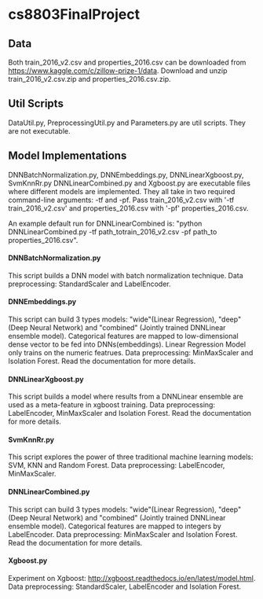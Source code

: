 # cs8803FinalProject

## Data
Both train_2016_v2.csv and properties_2016.csv can be downloaded from 
https://www.kaggle.com/c/zillow-prize-1/data. Download and unzip 
train_2016_v2.csv.zip and properties_2016.csv.zip.

## Util Scripts
DataUtil.py, PreprocessingUtil.py and Parameters.py are util scripts. 
They are not executable.

## Model Implementations
DNNBatchNormalization.py, DNNEmbeddings.py, DNNLinearXgboost.py, SvmKnnRr.py
DNNLinearCombined.py and Xgboost.py are executable files where different models 
are implemented. They all take in two required command-line arguments: -tf 
and -pf. Pass train_2016_v2.csv with '-tf train_2016_v2.csv' and 
properties_2016.csv with '-pf' properties_2016.csv. 

An example default run for DNNLinearCombined is:
"python DNNLinearCombined.py -tf path_totrain_2016_v2.csv -pf path_to properties_2016.csv".

#### DNNBatchNormalization.py
This script builds a DNN model with batch normalization technique. Data preprocessing:
StandardScaler and LabelEncoder. 

#### DNNEmbeddings.py
This script can build 3 types models: "wide"(Linear Regression), "deep"(Deep Neural Network)
and "combined" (Jointly trained DNNLinear ensemble model). Categorical features are mapped 
to low-dimensional dense vector to be fed into DNNs(embeddings). Linear Regression Model 
only trains on the numeric featrues. Data preprocessing: MinMaxScaler and Isolation Forest.
Read the documentation for more details.

#### DNNLinearXgboost.py
This script builds a model where results from a DNNLinear ensemble are used
as a meta-feature in xgboost training. Data preprocessing: LabelEncoder, MinMaxScaler 
and Isolation Forest. Read the documentation for more details.

#### SvmKnnRr.py
This script explores the power of three traditional machine learning models:
SVM, KNN and Random Forest. Data preprocessing: LabelEncoder, MinMaxScaler.

#### DNNLinearCombined.py
This script can build 3 types models: "wide"(Linear Regression), "deep"(Deep Neural Network)
and "combined" (Jointly trained DNNLinear ensemble model). Categorical features are mapped 
to integers by LabelEncoder. Data preprocessing: MinMaxScaler and Isolation Forest.
Read the documentation for more details.

#### Xgboost.py
Experiment on Xgboost: http://xgboost.readthedocs.io/en/latest/model.html. 
Data preprocessing: StandardScaler, LabelEncoder and Isolation Forest.
